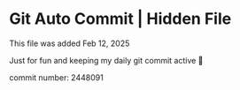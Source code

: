 # Git Auto Commit | Hidden File

This file was added Feb 12, 2025

Just for fun and keeping my daily git commit active 🤪

commit number: 2448091

